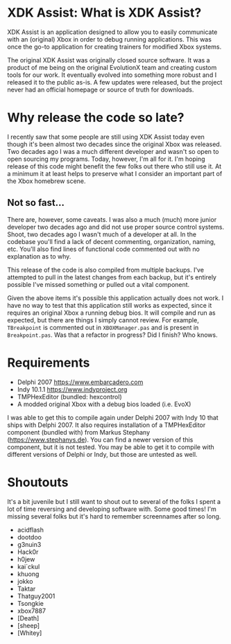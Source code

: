 # XDK Assist: What is XDK Assist?

XDK Assist is an application designed to allow you to easily communicate with an (original) Xbox in order to debug running applications. This was once the go-to application for creating trainers for modified Xbox systems.

The original XDK Assist was originally closed source software. It was a product of me being on the original EvolutionX team and creating custom tools for our work. It eventually evolved into something more robust and I released it to the public as-is. A few updates were released, but the project never had an official homepage or source of truth for downloads.

# Why release the code so late?

I recently saw that some people are still using XDK Assist today even though it's been almost two decades since the original Xbox was released. Two decades ago I was a much different developer and wasn't so open to open sourcing my programs. Today, however, I'm all for it. I'm hoping release of this code might benefit the few folks out there who still use it. At a minimum it at least helps to preserve what I consider an important part of the Xbox homebrew scene.

## Not so fast...

There are, however, some caveats. I was also a much (much) more junior developer two decades ago and did not use proper source control systems. Shoot, two decades ago I wasn't much of a developer at all. In the codebase you'll find a lack of decent commenting, organization, naming, etc. You'll also find lines of functional code commented out with no explanation as to why.

This release of the code is also compiled from multiple backups. I've attempted to pull in the latest changes from each backup, but it's entirely possible I've missed something or pulled out a vital component.

Given the above items it's possible this application actually does not work. I have no way to test that this application still works as expected, since it requires an original Xbox a running debug bios. It will compile and run as expected, but there are things I simply cannot review. For example, `TBreakpoint` is commented out in `XBOXManager.pas` and is present in `Breakpoint.pas`. Was that a refactor in progress? Did I finish? Who knows.

# Requirements

* Delphi 2007 <https://www.embarcadero.com>
* Indy 10.1.1 <https://www.indyproject.org>
* TMPHexEditor (bundled: hexcontrol)
* A modded original Xbox with a debug bios loaded (i.e. EvoX)

I was able to get this to compile again under Delphi 2007 with Indy 10 that ships with Delphi 2007. It also requires installation of a TMPHexEditor component (bundled with) from Markus Stephany (<https://www.stephanys.de>). You can find a newer version of this component, but it is not tested. You may be able to get it to compile with different versions of Delphi or Indy, but those are untested as well.

# Shoutouts

It's a bit juvenile but I still want to shout out to several of the folks I spent a lot of time reversing and developing software with. Some good times! I'm missing several folks but it's hard to remember screennames after so long.

* acidflash
* dootdoo
* g3nuin3
* Hack0r
* h0jew
* kai\`ckul
* khuong
* jokko
* Taktar
* Thatguy2001
* Tsongkie
* xbox7887
* [Death]
* [sheep]
* [Whitey]
